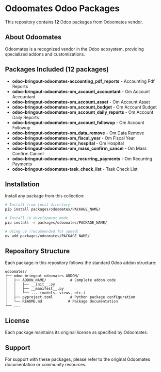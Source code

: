 # Odoomates Odoo Packages

This repository contains **12** Odoo packages from Odoomates vendor.

## About Odoomates

Odoomates is a recognized vendor in the Odoo ecosystem, providing specialized addons and customizations.

## Packages Included (12 packages)

- **odoo-bringout-odoomates-accounting_pdf_reports** - Accounting Pdf Reports
- **odoo-bringout-odoomates-om_account_accountant** - Om Account Accountant
- **odoo-bringout-odoomates-om_account_asset** - Om Account Asset
- **odoo-bringout-odoomates-om_account_budget** - Om Account Budget
- **odoo-bringout-odoomates-om_account_daily_reports** - Om Account Daily Reports
- **odoo-bringout-odoomates-om_account_followup** - Om Account Followup
- **odoo-bringout-odoomates-om_data_remove** - Om Data Remove
- **odoo-bringout-odoomates-om_fiscal_year** - Om Fiscal Year
- **odoo-bringout-odoomates-om_hospital** - Om Hospital
- **odoo-bringout-odoomates-om_mass_confirm_cancel** - Om Mass Confirm Cancel
- **odoo-bringout-odoomates-om_recurring_payments** - Om Recurring Payments
- **odoo-bringout-odoomates-task_check_list** - Task Check List


## Installation

Install any package from this collection:

```bash
# Install from local directory
pip install packages/odoomates/PACKAGE_NAME/

# Install in development mode  
pip install -e packages/odoomates/PACKAGE_NAME/

# Using uv (recommended for speed)
uv add packages/odoomates/PACKAGE_NAME/
```

## Repository Structure

Each package in this repository follows the standard Odoo addon structure:

```
odoomates/
├── odoo-bringout-odoomates-ADDON/
│   ├── ADDON_NAME/           # Complete addon code
│   │   ├── __init__.py
│   │   ├── __manifest__.py
│   │   └── ... (models, views, etc.)
│   ├── pyproject.toml        # Python package configuration
│   └── README.md            # Package documentation
└── ...
```

## License

Each package maintains its original license as specified by Odoomates.

## Support

For support with these packages, please refer to the original Odoomates documentation or community resources.
